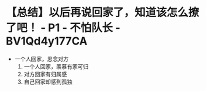 # 【总结】以后再说回家了，知道该怎么撩了吧！ - P1 - 不怕队长 - BV1Qd4y177CA

-   一个人回家，思念对方
    1.  一个人回家，羡慕有家可归
    2.  对方回家有归属感
    3.  自己回家却感到孤独